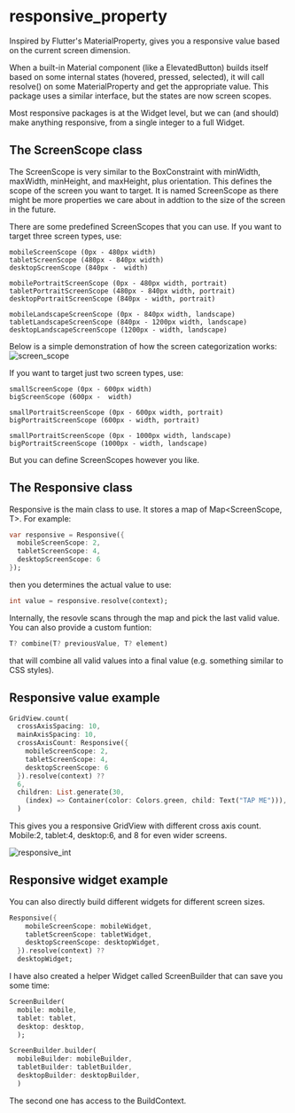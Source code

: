 # responsive_property

Inspired by Flutter's MaterialProperty, gives you a responsive value based on the current screen dimension.

When a built-in Material component (like a ElevatedButton) builds itself based on some internal states (hovered, pressed, selected), it will call resolve() on some MaterialProperty and get the appropriate value. This package uses a similar interface, but the states are now screen scopes.

Most responsive packages is at the Widget level, but we can (and should) make anything responsive, from a single integer to a full Widget.

## The ScreenScope class

The ScreenScope is very similar to the BoxConstraint with minWidth, maxWidth, minHeight, and maxHeight, plus orientation. This defines the scope of the screen you want to target. It is named ScreenScope as there might be more properties we care about in addtion to the size of the screen in the future.

There are some predefined ScreenScopes that you can use. If you want to target three screen types, use:
```
mobileScreenScope (0px - 480px width)
tabletScreenScope (480px - 840px width)
desktopScreenScope (840px -  width)
```
```
mobilePortraitScreenScope (0px - 480px width, portrait)
tabletPortraitScreenScope (480px - 840px width, portrait)
desktopPortraitScreenScope (840px - width, portrait)
```
```
mobileLandscapeScreenScope (0px - 840px width, landscape)
tabletLandscapeScreenScope (840px - 1200px width, landscape)
desktopLandscapeScreenScope (1200px - width, landscape)
```
Below is a simple demonstration of how the screen categorization works:
![screen_scope](https://i.imgur.com/jbqQxxJ.png)

If you want to target just two screen types, use:
```
smallScreenScope (0px - 600px width)
bigScreenScope (600px -  width)
```
```
smallPortraitScreenScope (0px - 600px width, portrait)
bigPortraitScreenScope (600px - width, portrait)
```
```
smallPortraitScreenScope (0px - 1000px width, landscape)
bigPortraitScreenScope (1000px - width, landscape)
```

But you can define ScreenScopes however you like.

## The Responsive class

Responsive<T> is the main class to use. It stores a map of Map<ScreenScope, T>. For example:

```dart
var responsive = Responsive({
  mobileScreenScope: 2,
  tabletScreenScope: 4,
  desktopScreenScope: 6
});
```

then you determines the actual value to use:
```dart
int value = responsive.resolve(context);
```

Internally, the resovle scans through the map and pick the last valid value. You can also provide a custom funtion:
```dart
T? combine(T? previousValue, T? element)
```
that will combine all valid values into a final value (e.g. something similar to CSS styles).

## Responsive value example

```dart
GridView.count(
  crossAxisSpacing: 10,
  mainAxisSpacing: 10,
  crossAxisCount: Responsive({
    mobileScreenScope: 2,
    tabletScreenScope: 4,
    desktopScreenScope: 6
  }).resolve(context) ??
  6,
  children: List.generate(30,
    (index) => Container(color: Colors.green, child: Text("TAP ME"))),
  )
```

This gives you a responsive GridView with different cross axis count. Mobile:2, tablet:4, desktop:6, and 8 for even wider screens.

![responsive_int](https://i.imgur.com/2ULrZ7Z.gif)

## Responsive widget example

You can also directly build different widgets for different screen sizes.
```dart
Responsive({
    mobileScreenScope: mobileWidget,
    tabletScreenScope: tabletWidget,
    desktopScreenScope: desktopWidget,
  }).resolve(context) ??
  desktopWidget;
```

I have also created a helper Widget called ScreenBuilder that can save you some time:
```dart
ScreenBuilder(
  mobile: mobile,
  tablet: tablet,
  desktop: desktop,
  );
```
```dart
ScreenBuilder.builder(
  mobileBuilder: mobileBuilder,
  tabletBuilder: tabletBuilder,
  desktopBuilder: desktopBuilder,
  )
```

The second one has access to the BuildContext.



